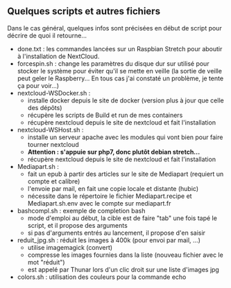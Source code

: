 ## Quelques scripts et autres fichiers ##
Dans le cas général, quelques infos sont précisées en début de script pour décrire de quoi il retourne...
* done.txt : les commandes lancées sur un Raspbian Stretch pour aboutir à l'installation de NextCloud.
* forcespin.sh : change les paramètres du disque dur sur utilisé pour stocker le système pour éviter qu'il se mette en veille (la sortie de veille peut geler le Raspberry... En tous cas j'ai constaté un problème, je tente ça pour voir...)
* nextcloud-WSDocker.sh :
    * installe docker depuis le site de docker (version plus à jour que celle des dépôts)
    * récupère les scripts de Build et run de mes containers
    * récupère nextcloud depuis le site de nextcloud et fait l'installation
* nextcloud-WSHost.sh : 
    * installe un serveur apache avec les modules qui vont bien pour faire tourner nextcloud
    * **Attention : s'appuie sur php7, donc plutôt debian stretch...**
    * récupère nextcloud depuis le site de nextcloud et fait l'installation
* Mediapart.sh : 
    * fait un epub à partir des articles sur le site de Mediapart (requiert un compte et calibre)
    * l'envoie par mail, en fait une copie locale et distante (hubic)
    * nécessite dans le répertoire le fichier Mediapart.recipe et Mediapart.sh.env avec le compte sur mediapart.fr
* bashcompl.sh : exemple de completion bash
    * mode d'emploi au début, la cible est de faire "tab" une fois tapé le script, et il propose des arguments
    * si pas d'arguments entrés au lancement, il propose d'en saisir
* reduit_jpg.sh : réduit les images à 400k (pour envoi par mail, ...)
    * utilise imagemagick (convert)
    * compresse les images fournies dans la liste (nouveau fichier avec le mot "réduit")
    * est appelé par Thunar lors d'un clic droit sur une liste d'images jpg
 * colors.sh : utilisation des couleurs pour la commande echo   
